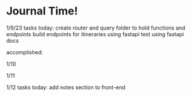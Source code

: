 # Journal Time!

1/9/23
tasks today:
create router and query folder to hold functions and endpoints
build endpoints for itineraries using fastapi
test using fastapi docs

accomplished:


1/10


1/11

1/12
tasks today:
add notes section to front-end
